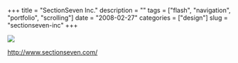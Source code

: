 +++
title = "SectionSeven Inc."
description = ""
tags = ["flash", "navigation", "portfolio", "scrolling"]
date = "2008-02-27"
categories = ["design"]
slug = "sectionseven-inc"
+++


 

  <div id="screens-thumbs" class="clearfix">
    <div class="txt-center" id="design-submission"><a href="http://www.sectionseven.com/"><img id='bluga-thumbnail-876' class='bluga-thumbnail large' src='http://media.konigi.com/bluga/
wt47f279175b6df_0.jpg'/></a></div>  
  </div>   
<p><a href="http://www.sectionseven.com/">http://www.sectionseven.com/</a></p>




